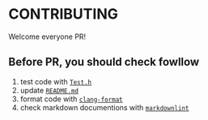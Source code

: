 # CONTRIBUTING

Welcome everyone PR!

## Before PR, you should check fowllow

1. test code with [`Test.h`](./src/Test.h)
2. update [`README.md`](./README.md)
3. format code with [`clang-format`](https://clang.llvm.org/docs/ClangFormat.html)
4. check markdown documentions with [`markdownlint`](https://github.com/DavidAnson/vscode-markdownlint)
